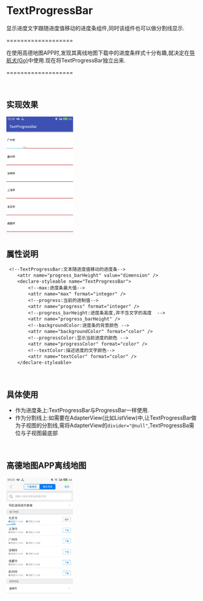 TextProgressBar
===================
显示进度文字跟随进度值移动的进度条组件,同时该组件也可以做分割线显示.

===================

在使用高德地图APP时,发现其离线地图下载中的进度条样式十分有趣,就决定在[导航犬(Go)](https://github.com/HiKumho/Go)中使用.现在将TextProgressBar独立出来.

===================

<br/>

## 实现效果

<img src="https://github.com/HiKumho/TextProgressBar/blob/master/img_test.jpg?raw=true" width="35%" height="35%"/>

<br/>

## 属性说明
```
 <!--TextProgressBar:文本随进度值移动的进度条-->
    <attr name="progress_barHeight" value="dimension" />
    <declare-styleable name="TextProgressBar">
        <!--max:进度条最大值-->
        <attr name="max" format="integer" />
        <!--progress:当前的进制值-->
        <attr name="progress" format="integer" />
        <!--progress_barHeight:进度条高度,并不含文字的高度  -->
        <attr name="progress_barHeight" />
        <!--backgroundColor:进度条的背景颜色 -->
        <attr name="backgroundColor" format="color" />
        <!--progressColor:显示当前进度的颜色 -->
        <attr name="progressColor" format="color" />
        <!--textColor:描述进度的文字颜色-->
        <attr name="textColor" format="color" />
    </declare-styleable>
```

<br/>


## 具体使用

- 作为进度条上:TextProgressBar与ProgressBar一样使用.
- 作为分割线上:如需要在AdapterView(比如ListView)中,让TextProgressBar做为子视图的分割线,需将AdapterView的`divider="@null"`,TextProgressBa需位与子视图最底部

<br/>



## 高德地图APP离线地图
<img src="https://github.com/HiKumho/TextProgressBar/blob/master/img_preview.jpg?raw=true" width="35%" height="35%"/>
